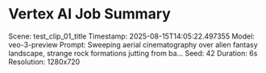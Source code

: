 # Vertex AI Job Summary
Scene: test_clip_01_title
Timestamp: 2025-08-15T14:05:22.497355
Model: veo-3-preview
Prompt: Sweeping aerial cinematography over alien fantasy landscape, strange rock formations jutting from ba...
Seed: 42
Duration: 6s
Resolution: 1280x720
